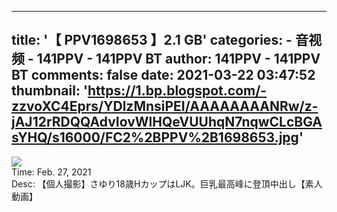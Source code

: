 
---
title: '【
                                PPV1698653
                            】2.1 GB'
categories: 
    - 音视频
    - 141PPV - 141PPV BT
author: 141PPV - 141PPV BT
comments: false
date: 2021-03-22 03:47:52
thumbnail: 'https://1.bp.blogspot.com/-zzvoXC4Eprs/YDlzMnsiPEI/AAAAAAAANRw/z-jAJ12rRDQQAdvIovWlHQeVUUhqN7nqwCLcBGAsYHQ/s16000/FC2%2BPPV%2B1698653.jpg'
---

<div>   
<img src="https://1.bp.blogspot.com/-zzvoXC4Eprs/YDlzMnsiPEI/AAAAAAAANRw/z-jAJ12rRDQQAdvIovWlHQeVUUhqN7nqwCLcBGAsYHQ/s16000/FC2%2BPPV%2B1698653.jpg" referrerpolicy="no-referrer"><br>Time: Feb. 27, 2021<br>Desc: 
                            【個人撮影】さゆり18歳HカップはLJK。巨乳最高峰に登頂中出し【素人動画】
                          
</div>
            